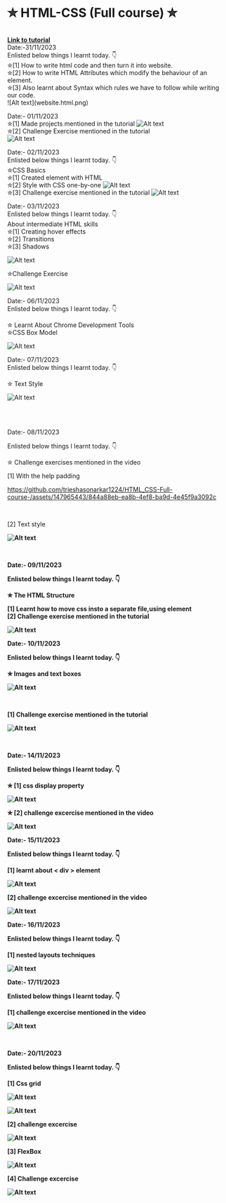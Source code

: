 # ✮ HTML-CSS (Full course) ✮
<br>
<b> <a href="https://youtu.be/G3e-cpL7ofc?si=Yb9xtvVlzGWIZteJ" target="_blank"> Link to tutorial </a></b>
<br>
Date:-31/11/2023
<br>
Enlisted below things I learnt today. 👇
<br>
✮[1] How to write html code and then turn it into website.
<br>
✮[2] How to write HTML Attributes which modify the behaviour of an element.
<br>
✮[3] Also learnt about Syntax which rules we have to follow while writing our code.
<br>
![Alt text](website.html.png)
<br>

Date:- 01/11/2023
<br>
✮[1] Made projects mentioned in the tutorial
![Alt text](index.html.png)
<br>
✮[2] Challenge Exercise mentioned in the tutorial
<br>
![Alt text](amazon.html.png)
<br>


Date:- 02/11/2023
<br>
Enlisted below things I learnt today. 👇
<br>
✮CSS Basics
<br>
✮[1] Created element with HTML
<br> ✮[2] Style with CSS one-by-one
![Alt text](button.html.png)
<br>
✮[3] Challenge exercise mentioned in the tutorial
![Alt text](challenge-exercise.html.png)
<br>

Date:- 03/11/2023
<br>
Enlisted below things I learnt today. 👇
<br>
About intermediate HTML skills
<br>
✮[1] Creating hover effects
<br> ✮[2] Transitions
<br> ✮[3] Shadows 
<br>


![Alt text](hover.effects.png)
<br>

✮Challenge Exercise
<br>


![Alt text](challenge.exercise.png)
<br>

Date:- 06/11/2023
<br>
Enlisted below things I learnt today. 👇
<br>

✮ Learnt About Chrome Development Tools
<br>
✮CSS Box Model
<br>

![Alt text](cssbox.png)
<br>

Date:- 07/11/2023
<br>
Enlisted below things I learnt today. 👇
<br>

✮ Text Style
<br>

![Alt text](text.png)

<br>


<br>

Date:- 08/11/2023
<br>

Enlisted below things I learnt today. 👇
<br>

✮ Challenge exercises mentioned in the video
<br> 

[1] With the help padding 
<br>

https://github.com/trieshasonarkar1224/HTML_CSS-Full-course-/assets/147965443/844a88eb-ea8b-4ef8-ba9d-4e45f9a3092c


<br>

[2] Text style
<b>


![Alt text](text.challenge.png)

<br>

Date:- 09/11/2023
<br>

Enlisted below things I learnt today. 👇
<br>

✮ The HTML Structure
<br>

[1] Learnt how to move css insto a separate file,using <link> element
<br>
[2] Challenge exercise mentioned in the tutorial
<br>

![Alt text](today.png)
<br>

Date:- 10/11/2023
<br>

Enlisted below things I learnt today. 👇
<br>

✮ Images and text boxes
<br>

![Alt text](<today 1.png>)

<br>

[1] Challenge exercise mentioned in the tutorial
<br>

![Alt text](<today 2.png>)

<br>

Date:- 14/11/2023
<br>

Enlisted below things I learnt today. 👇
<br>

✮ [1] css display property

![Alt text](sts1.png)

✮ [2] challenge excercise mentioned in the video 

![Alt text](sts2.png)

Date:- 15/11/2023
<br>

Enlisted below things I learnt today. 👇
<br>

[1] learnt about < div > element

![Alt text](sts3.png)

[2] challenge excercise mentioned in the video

![Alt text](sts4.png)

Date:- 16/11/2023
<br>

Enlisted below things I learnt today. 👇
<br>

[1] nested layouts techniques

![Alt text](sts5.png)

Date:- 17/11/2023
<br>

Enlisted below things I learnt today. 👇
<br>

[1] challenge excercise mentioned in the video

![Alt text](sts6.png)


<br>

Date:- 20/11/2023
<br>

Enlisted below things I learnt today. 👇
<br>

[1] Css grid
<br>

![Alt text](css-grid.png)
<br>

![Alt text](css-grid1.png)
<br>

[2] challenge excercise
<br>

![Alt text](chlexr.png)
<br>

[3] FlexBox
<br>

![Alt text](FlexBox1.png)
<br>

[4] Challenge excercise
<br>

![Alt text](FelxBox2.png)


















